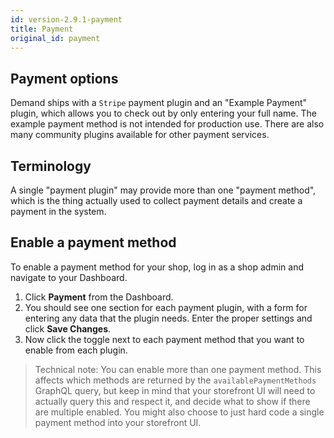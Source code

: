 ```yaml
---
id: version-2.9.1-payment
title: Payment
original_id: payment
---
```


## Payment options

Demand ships with a `Stripe` payment plugin and an "Example Payment" plugin, which allows you to check out by only entering your full name. The example payment method is not intended for production use. There are also many community plugins available for other payment services.

## Terminology

A single "payment plugin" may provide more than one "payment method", which is the thing actually used to collect payment details and create a payment in the system.

## Enable a payment method

To enable a payment method for your shop, log in as a shop admin and navigate to your Dashboard.

1. Click **Payment** <i class="rui font-icon fa fa-credit-card"></i> from the Dashboard.
2. You should see one section for each payment plugin, with a form for entering any data that the plugin needs. Enter the proper settings and click **Save Changes**.
3. Now click the toggle next to each payment method that you want to enable from each plugin.

> Technical note: You can enable more than one payment method. This affects which methods are returned by the `availablePaymentMethods` GraphQL query, but keep in mind that your storefront UI will need to actually query this and respect it, and decide what to show if there are multiple enabled. You might also choose to just hard code a single payment method into your storefront UI.

